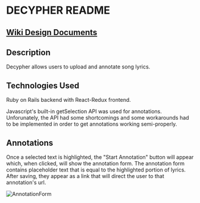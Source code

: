 # DECYPHER README

## [Wiki Design Documents](https://github.com/ibltsandwich/decypher/wiki)

## Description
Decypher allows users to upload and annotate song lyrics.


## Technologies Used
Ruby on Rails backend with React-Redux frontend.

Javascript's built-in getSelection API was used for annotations.
Unforunately, the API had some shortcomings and some workarounds had to be implemented in order to get annotations working semi-properly.

## Annotations
Once a selected text is highlighted, the "Start Annotation" button will appear which, when clicked, will show the annotation form. The annotation form contains placeholder text that is equal to the highlighted portion of lyrics.
After saving, they appear as a link that will direct the user to that annotation's url.

![AnnotationForm](https://i.imgur.com/9h6CnTr.png)


